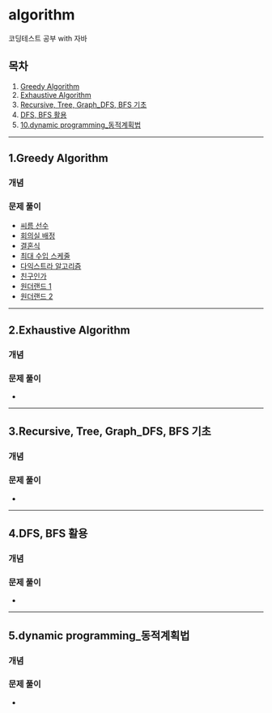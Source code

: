 # algorithm
코딩테스트 공부 with 자바

## 목차

1. [Greedy Algorithm](#1.greedy-algorithm)
2. [Exhaustive Algorithm](#2.exhaustive-algorithm)
3. [Recursive, Tree, Graph_DFS, BFS 기초](#3.recursive,-tree,-graph_dfs,-bfs-기초)
4. [DFS, BFS 활용](#4.dfs,-bfs-활용)
5. [10.dynamic programming_동적계획법](#5.dynamic-programming_동적계획법)
---

## 1.Greedy Algorithm

### 개념

### 문제 풀이
- [씨름 선수]()
- [회의실 배정]()
- [결혼식]()
- [최대 수입 스케줄]()
- [다익스트라 알고리즘]()
- [친구인가]()
- [원더랜드 1]()
- [원더랜드 2]()

---

## 2.Exhaustive Algorithm

### 개념

### 문제 풀이
- []()

---

## 3.Recursive, Tree, Graph_DFS, BFS 기초

### 개념

### 문제 풀이
- []()

---

## 4.DFS, BFS 활용

### 개념

### 문제 풀이
- []()

---

## 5.dynamic programming_동적계획법

### 개념

### 문제 풀이
- []()
